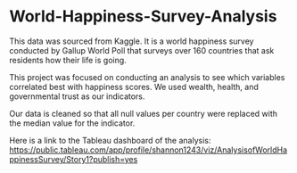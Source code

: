 # World-Happiness-Survey-Analysis

This data was sourced from Kaggle. It is a world happiness survey conducted by Gallup World Poll that surveys over 160 countries that ask residents how their life is going.

This project was focused on conducting an analysis to see which variables correlated best with happiness scores. We used wealth, health, and governmental trust as our indicators.

Our data is cleaned so that all null values per country were replaced with the median value for the indicator.

Here is a link to the Tableau dashboard of the analysis: https://public.tableau.com/app/profile/shannon1243/viz/AnalysisofWorldHappinessSurvey/Story1?publish=yes



